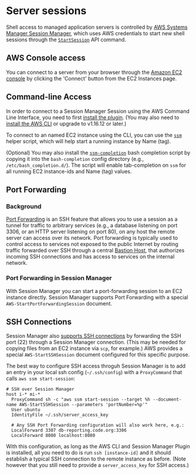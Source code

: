 # Server sessions

Shell access to managed application servers is controlled by [AWS Systems Manager Session Manager](https://docs.aws.amazon.com/systems-manager/latest/userguide/session-manager.html), which uses AWS credentials to start new shell sessions through the [`StartSession`](https://docs.aws.amazon.com/systems-manager/latest/APIReference/API_StartSession.html) API command.

## AWS Console access

You can connect to a server from your browser through the [Amazon EC2 console](https://docs.aws.amazon.com/systems-manager/latest/userguide/session-manager-working-with-sessions-start.html#start-ec2-console) by clicking the 'Connect' button from the EC2 Instances page.

## Command-line Access

In order to connect to a Session Manager Session using the AWS Command Line Interface, you need to first [install the plugin](https://docs.aws.amazon.com/systems-manager/latest/userguide/session-manager-working-with-install-plugin.html). (You may also need to [install the AWS CLI](https://docs.aws.amazon.com/cli/latest/userguide/cli-chap-install.html) or upgrade to v1.16.12 or later.)

To connect to an named EC2 instance using the CLI, you can use the [`ssm`](../bin/ssm) helper script, which will help start a running instance by Name (tag).

(Optional) You may also install the [`ssm-completion`](../bin/ssm-completion) bash completion script by copying it into the `bash-completion` config directory (e.g., `/etc/bash_completion.d/`). The script will enable tab-completion on `ssm` for all running EC2 instance-ids and Name (tag) values.

## Port Forwarding

### Background

[Port Forwarding](https://help.ubuntu.com/community/SSH/OpenSSH/PortForwarding) is an SSH feature that allows you to use a session as a tunnel for traffic to arbitrary services (e.g., a database listening on port 3306, or an HTTP server listening on port 80), on any host the remote server can access over its network. Port forwarding is typically used to control access to services not exposed to the public Internet by routing traffic forwarded over SSH through a central [Bastion Host](https://en.wikipedia.org/wiki/Bastion_host), that authorizes incoming SSH connections and has access to services on the internal network.

### Port Forwarding in Session Manager

With Session Manager you can start a port-forwarding session to an EC2 instance directly. Session Manager supports Port Forwarding with a special `AWS-StartPortForwardingSession` document.

## SSH Connections

Session Manager also [supports SSH connections](https://docs.aws.amazon.com/systems-manager/latest/userguide/session-manager-getting-started-enable-ssh-connections.html) by forwarding the SSH port (22) through a Session Manager connection. (This may be needed for copying files from an EC2 instance via `scp`, for example.) AWS provides a special `AWS-StartSSHSession` document configured for this specific purpose.

The best way to configure SSH access throguh Session Manager is to add an entry in your local ssh config (`~/.ssh/config`) with a `ProxyCommand` that calls `aws ssm start-session`:

```ssh
# SSH over Session Manager
host i-* mi-*
  ProxyCommand sh -c "aws ssm start-session --target %h --document-name AWS-StartSSHSession --parameters 'portNumber=%p'"
  User ubuntu
  IdentityFile ~/.ssh/server_access_key

  # Any SSH Port Forwarding configuration will also work here, e.g.:
  LocalForward 3307 db-reporting.code.org:3306
  LocalForward 8080 localhost:8080
```

With this configuration, as long as the AWS CLI and Session Manager Plugin is installed, all you need to do is run `ssh [instance-id]` and it should establish a typical SSH connection to the remote instance as before. (Note however that you still need to provide a `server_access_key` for SSH access.)
